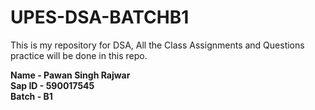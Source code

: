 # UPES-DSA-BATCHB1
This is my repository for DSA, All the Class Assignments and Questions practice will be done in this repo.

__Name - Pawan Singh Rajwar__  
__Sap ID - 590017545__  
__Batch - B1__  
